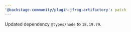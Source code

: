 ```yaml
---
'@backstage-community/plugin-jfrog-artifactory': patch
---
```


Updated dependency `@types/node` to `18.19.79`.
